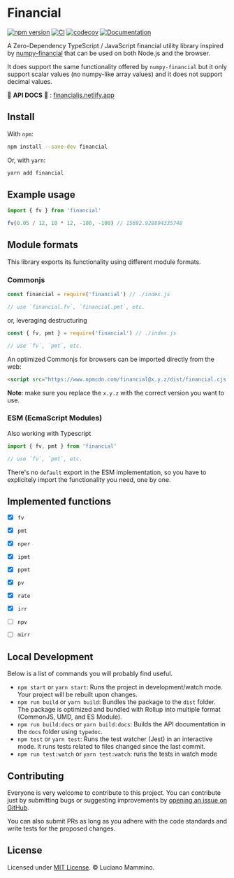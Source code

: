 # Financial

[![npm version](https://badge.fury.io/js/financial.svg)](https://badge.fury.io/js/financial)
[![CI](https://github.com/lmammino/financial/workflows/CI/badge.svg)](https://github.com/lmammino/financial/actions?query=workflow%3ACI)
[![codecov](https://codecov.io/gh/lmammino/financial/branch/master/graph/badge.svg)](https://codecov.io/gh/lmammino/financial)
[![Documentation](https://api.netlify.com/api/v1/badges/eca2653e-dcaa-41db-865c-ab635687e69d/deploy-status)](https://financialjs.netlify.app/)

A Zero-Dependency TypeScript / JavaScript financial utility library inspired by [numpy-financial](https://github.com/numpy/numpy-financial/) that can be used on both Node.js and the browser.

It does support the same functionality offered by `numpy-financial` but it only support scalar values (no numpy-like array values) and it does not support decimal values.


📖 **API DOCS** 📖 : [financialjs.netlify.app](https://financialjs.netlify.app)


## Install

With `npm`:

```bash
npm install --save-dev financial
```

Or, with `yarn`:

```bash
yarn add financial
```


## Example usage

```javascript
import { fv } from 'financial'

fv(0.05 / 12, 10 * 12, -100, -100) // 15692.928894335748
```

## Module formats

This library exports its functionality using different module formats.


### Commonjs

```javascript
const financial = require('financial') // ./index.js

// use `financial.fv`, `financial.pmt`, etc.
```

or, leveraging destructuring

```javascript
const { fv, pmt } = require('financial') // ./index.js

// use `fv`, `pmt`, etc.
```

An optimized Commonjs for browsers can be imported directly from the web:

```html
<script src="https://www.npmcdn.com/financial@x.y.z/dist/financial.cjs.production.min.js"></script>
```

**Note**: make sure you replace the `x.y.z` with the correct version you want to use.


### ESM (EcmaScript Modules)

Also working with Typescript

```javascript
import { fv, pmt } from 'financial'

// use `fv`, `pmt`, etc.
```

There's no `default` export in the ESM implementation, so you have to explicitely import the functionality you need, one by one.


## Implemented functions

 - [X] `fv`
 - [X] `pmt`
 - [X] `nper`
 - [X] `ipmt`
 - [X] `ppmt`
 - [X] `pv`
 - [X] `rate`
 - [X] `irr`
 - [ ] `npv`
 - [ ] `mirr`


## Local Development

Below is a list of commands you will probably find useful.

 - `npm start` or `yarn start`: Runs the project in development/watch mode. Your project will be rebuilt upon changes.
 - `npm run build` or `yarn build`: Bundles the package to the `dist` folder. The package is optimized and bundled with Rollup into multiple format (CommonJS, UMD, and ES Module).
 - `npm run build:docs` or `yarn build:docs`: Builds the API documentation in the `docs` folder using `typedoc`.
 - `npm test` or `yarn test`: Runs the test watcher (Jest) in an interactive mode. it runs tests related to files changed since the last commit.
 - `npm run test:watch` or `yarn test:watch`: runs the tests in watch mode


## Contributing

Everyone is very welcome to contribute to this project. You can contribute just by submitting bugs or
suggesting improvements by [opening an issue on GitHub](https://github.com/lmammino/financial/issues).

You can also submit PRs as long as you adhere with the code standards and write tests for the proposed changes.

## License

Licensed under [MIT License](LICENSE). © Luciano Mammino.